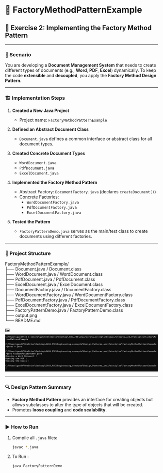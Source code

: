 # 📄 FactoryMethodPatternExample

## 🎯 Exercise 2: Implementing the Factory Method Pattern

---

### 🧩 Scenario

You are developing a **Document Management System** that needs to create different types of documents (e.g., **Word**, **PDF**, **Excel**) dynamically. To keep the code **extensible** and **decoupled**, you apply the **Factory Method Design Pattern**.

---

### 🏗️ Implementation Steps

1. **Created a New Java Project**
   - Project name: `FactoryMethodPatternExample`

2. **Defined an Abstract Document Class**
   - `Document.java` defines a common interface or abstract class for all document types.

3. **Created Concrete Document Types**
   - `WordDocument.java`
   - `PdfDocument.java`
   - `ExcelDocument.java`

4. **Implemented the Factory Method Pattern**
   - Abstract Factory: `DocumentFactory.java` (declares `createDocument()`)
   - Concrete Factories:
     - `WordDocumentFactory.java`
     - `PdfDocumentFactory.java`
     - `ExcelDocumentFactory.java`

5. **Tested the Pattern**
   - `FactoryPatternDemo.java` serves as the main/test class to create documents using different factories.

---

### 📁 Project Structure

FactoryMethodPatternExample/  
  ├── Document.java / Document.class  
  ├── WordDocument.java / WordDocument.class  
  ├── PdfDocument.java / PdfDocument.class  
  ├── ExcelDocument.java / ExcelDocument.class  
  ├── DocumentFactory.java / DocumentFactory.class  
  ├── WordDocumentFactory.java / WordDocumentFactory.class  
  ├── PdfDocumentFactory.java / PdfDocumentFactory.class  
  ├── ExcelDocumentFactory.java / ExcelDocumentFactory.class  
  ├── FactoryPatternDemo.java / FactoryPatternDemo.class  
  ├── output.png  
  └── README.md  


🖼️ ![Output Screenshot](./output.png)

---

### 🔍 Design Pattern Summary

- **Factory Method Pattern** provides an interface for creating objects but allows subclasses to alter the type of objects that will be created.
- Promotes **loose coupling** and **code scalability**.

---

### ▶️ How to Run

1. Compile all `.java` files:
   ```bash
   javac *.java
2. To Run :
   ```bash
   java FactoryPatternDemo


